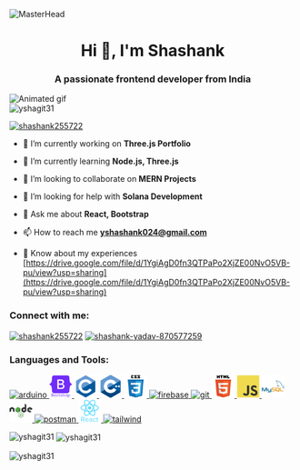 ![MasterHead](https://cdn.vectorstock.com/i/preview-1x/14/95/banner-software-ui-and-development-for-different-vector-37731495.jpg)

<h1 align="center">Hi 👋, I'm Shashank</h1>
<h3 align="center">A passionate frontend developer from India</h3>
<img src="https://mir-s3-cdn-cf.behance.net/project_modules/fs/579fe1183178475.653aa8931b193.gif" alt="Animated gif" align="right" width="800">

<p align="left"> <img src="https://komarev.com/ghpvc/?username=yshagit31&label=Profile%20views&color=0e75b6&style=flat" alt="yshagit31" /> </p>

<p align="left"> <a href="https://twitter.com/shashank255722" target="blank"><img src="https://img.shields.io/twitter/follow/shashank255722?logo=twitter&style=for-the-badge" alt="shashank255722" /></a> </p>

- 🔭 I’m currently working on **Three.js Portfolio**

- 🌱 I’m currently learning **Node.js, Three.js**

- 👯 I’m looking to collaborate on **MERN Projects**

- 🤝 I’m looking for help with **Solana Development**

- 💬 Ask me about **React, Bootstrap**

- 📫 How to reach me **yshashank024@gmail.com**

- 📄 Know about my experiences [https://drive.google.com/file/d/1YgiAgD0fn3QTPaPo2XjZE00NvO5VB-pu/view?usp=sharing](https://drive.google.com/file/d/1YgiAgD0fn3QTPaPo2XjZE00NvO5VB-pu/view?usp=sharing)

<h3 align="left">Connect with me:</h3>
<p align="left">
<a href="https://twitter.com/shashank255722" target="blank"><img align="center" src="https://raw.githubusercontent.com/rahuldkjain/github-profile-readme-generator/master/src/images/icons/Social/twitter.svg" alt="shashank255722" height="30" width="40" /></a>
<a href="https://linkedin.com/in/shashank-yadav-870577259" target="blank"><img align="center" src="https://raw.githubusercontent.com/rahuldkjain/github-profile-readme-generator/master/src/images/icons/Social/linked-in-alt.svg" alt="shashank-yadav-870577259" height="30" width="40" /></a>
</p>

<h3 align="left">Languages and Tools:</h3>
<p align="left"> <a href="https://www.arduino.cc/" target="_blank" rel="noreferrer"> <img src="https://cdn.worldvectorlogo.com/logos/arduino-1.svg" alt="arduino" width="40" height="40"/> </a> <a href="https://getbootstrap.com" target="_blank" rel="noreferrer"> <img src="https://raw.githubusercontent.com/devicons/devicon/master/icons/bootstrap/bootstrap-plain-wordmark.svg" alt="bootstrap" width="40" height="40"/> </a> <a href="https://www.cprogramming.com/" target="_blank" rel="noreferrer"> <img src="https://raw.githubusercontent.com/devicons/devicon/master/icons/c/c-original.svg" alt="c" width="40" height="40"/> </a> <a href="https://www.w3schools.com/cpp/" target="_blank" rel="noreferrer"> <img src="https://raw.githubusercontent.com/devicons/devicon/master/icons/cplusplus/cplusplus-original.svg" alt="cplusplus" width="40" height="40"/> </a> <a href="https://www.w3schools.com/css/" target="_blank" rel="noreferrer"> <img src="https://raw.githubusercontent.com/devicons/devicon/master/icons/css3/css3-original-wordmark.svg" alt="css3" width="40" height="40"/> </a> <a href="https://firebase.google.com/" target="_blank" rel="noreferrer"> <img src="https://www.vectorlogo.zone/logos/firebase/firebase-icon.svg" alt="firebase" width="40" height="40"/> </a> <a href="https://git-scm.com/" target="_blank" rel="noreferrer"> <img src="https://www.vectorlogo.zone/logos/git-scm/git-scm-icon.svg" alt="git" width="40" height="40"/> </a> <a href="https://www.w3.org/html/" target="_blank" rel="noreferrer"> <img src="https://raw.githubusercontent.com/devicons/devicon/master/icons/html5/html5-original-wordmark.svg" alt="html5" width="40" height="40"/> </a> <a href="https://developer.mozilla.org/en-US/docs/Web/JavaScript" target="_blank" rel="noreferrer"> <img src="https://raw.githubusercontent.com/devicons/devicon/master/icons/javascript/javascript-original.svg" alt="javascript" width="40" height="40"/> </a> <a href="https://www.mysql.com/" target="_blank" rel="noreferrer"> <img src="https://raw.githubusercontent.com/devicons/devicon/master/icons/mysql/mysql-original-wordmark.svg" alt="mysql" width="40" height="40"/> </a> <a href="https://nodejs.org" target="_blank" rel="noreferrer"> <img src="https://raw.githubusercontent.com/devicons/devicon/master/icons/nodejs/nodejs-original-wordmark.svg" alt="nodejs" width="40" height="40"/> </a> <a href="https://postman.com" target="_blank" rel="noreferrer"> <img src="https://www.vectorlogo.zone/logos/getpostman/getpostman-icon.svg" alt="postman" width="40" height="40"/> </a> <a href="https://reactjs.org/" target="_blank" rel="noreferrer"> <img src="https://raw.githubusercontent.com/devicons/devicon/master/icons/react/react-original-wordmark.svg" alt="react" width="40" height="40"/> </a> <a href="https://tailwindcss.com/" target="_blank" rel="noreferrer"> <img src="https://www.vectorlogo.zone/logos/tailwindcss/tailwindcss-icon.svg" alt="tailwind" width="40" height="40"/> </a> </p>

<p><img align="left" src="https://github-readme-stats.vercel.app/api/top-langs?username=yshagit31&show_icons=true&locale=en&layout=compact" alt="yshagit31" /></p>

<p>&nbsp;<img align="center" src="https://github-readme-stats.vercel.app/api?username=yshagit31&show_icons=true&locale=en" alt="yshagit31" /></p>

<p><img align="center" src="https://github-readme-streak-stats.herokuapp.com/?user=yshagit31&" alt="yshagit31" /></p>
